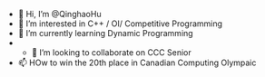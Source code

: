 - 👋 Hi, I’m @QinghaoHu
- 👀 I’m interested in C++ / OI/ Competitive Programming
- 🌱 I’m currently learning Dynamic Programming
- - 💞️ I’m looking to collaborate on CCC Senior
- 📫 HOw to win the 20th place in Canadian Computing Olympaic

<!---
QinghaoHu/QinghaoHu is a ✨ special ✨ repository because its `README.md` (this file) appears on your GitHub profile.
You can click the Preview link to take a look at your changes.
--->

